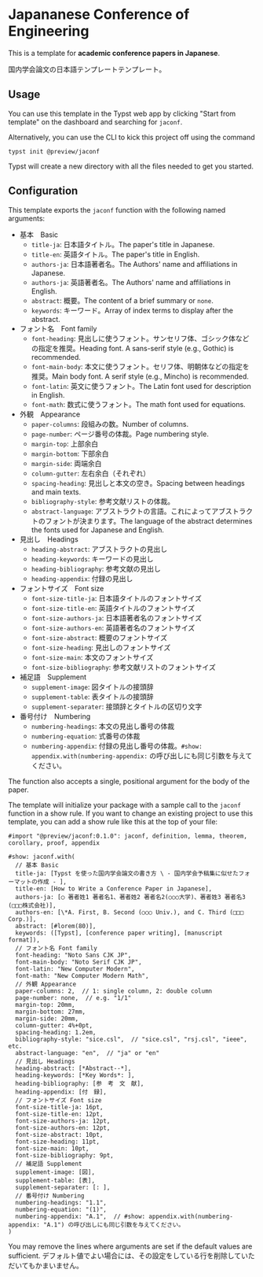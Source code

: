 # Japananese Conference of Engineering

This is a template for **academic conference papers in Japanese**.

国内学会論文の日本語テンプレートテンプレート。

## Usage

You can use this template in the Typst web app by clicking "Start from template"
on the dashboard and searching for `jaconf`.

Alternatively, you can use the CLI to kick this project off using the command

```
typst init @preview/jaconf
```

Typst will create a new directory with all the files needed to get you started.

## Configuration

This template exports the `jaconf` function with the following named arguments:

- 基本　Basic
  - `title-ja`: 日本語タイトル。The paper's title in Japanese.
  - `title-en`: 英語タイトル。The paper's title in English.
  - `authors-ja`: 日本語著者名。The Authors' name and affiliations in Japanese.
  - `authors-ja`: 英語著者名。The Authors' name and affiliations in English.
  - `abstract`: 概要。The content of a brief summary or `none`.
  - `keywords`: キーワード。Array of index terms to display after the abstract.
- フォント名　Font family
  - `font-heading`: 見出しに使うフォント。サンセリフ体、ゴシック体などの指定を推奨。Heading font. A sans-serif style (e.g., Gothic) is recommended.
  - `font-main-body`: 本文に使うフォント。セリフ体、明朝体などの指定を推奨。Main body font. A serif style (e.g., Mincho) is recommended.
  - `font-latin`: 英文に使うフォント。The Latin font used for description in English.
  - `font-math`: 数式に使うフォント。The math font used for equations.
- 外観　Appearance
  - `paper-columns`: 段組みの数。Number of columns.
  - `page-number`: ページ番号の体裁。Page numbering style.
  - `margin-top`: 上部余白
  - `margin-bottom`: 下部余白
  - `margin-side`: 両端余白
  - `column-gutter`: 左右余白（それぞれ）
  - `spacing-heading`: 見出しと本文の空き。Spacing between headings and main texts.
  - `bibliography-style`: 参考文献リストの体裁。
  - `abstract-language`: アブストラクトの言語。これによってアブストラクトのフォントが決まります。The language of the abstract determines the fonts used for Japanese and English.
- 見出し　Headings
  - `heading-abstract`: アブストラクトの見出し
  - `heading-keywords`: キーワードの見出し
  - `heading-bibliography`: 参考文献の見出し
  - `heading-appendix`: 付録の見出し
- フォントサイズ　Font size
  - `font-size-title-ja`: 日本語タイトルのフォントサイズ
  - `font-size-title-en`: 英語タイトルのフォントサイズ
  - `font-size-authors-ja`: 日本語著者名のフォントサイズ
  - `font-size-authors-en`: 英語著者名のフォントサイズ
  - `font-size-abstract`: 概要のフォントサイズ
  - `font-size-heading`: 見出しのフォントサイズ
  - `font-size-main`: 本文のフォントサイズ
  - `font-size-bibliography`: 参考文献リストのフォントサイズ
- 補足語　Supplement
  - `supplement-image`: 図タイトルの接頭辞
  - `supplement-table`: 表タイトルの接頭辞
  - `supplement-separater`: 接頭辞とタイトルの区切り文字
- 番号付け　Numbering
  - `numbering-headings`: 本文の見出し番号の体裁
  - `numbering-equation`: 式番号の体裁
  - `numbering-appendix`: 付録の見出し番号の体裁。`#show: appendix.with(numbering-appendix:` の呼び出しにも同じ引数を与えてください。

The function also accepts a single, positional argument for the body of the
paper.

The template will initialize your package with a sample call to the `jaconf`
function in a show rule. If you want to change an existing project to use this
template, you can add a show rule like this at the top of your file:

```typ
#import "@preview/jaconf:0.1.0": jaconf, definition, lemma, theorem, corollary, proof, appendix

#show: jaconf.with(
  // 基本 Basic
  title-ja: [Typst を使った国内学会論文の書き方 \ - 国内学会予稿集に似せたフォーマットの作成 - ],
  title-en: [How to Write a Conference Paper in Japanese],
  authors-ja: [◯ 著者姓1 著者名1、著者姓2 著者名2(○○○大学)、著者姓3 著者名3 (□□□株式会社)],
  authors-en: [\*A. First, B. Second (○○○ Univ.), and C. Third (□□□ Corp.)],
  abstract: [#lorem(80)],
  keywords: ([Typst], [conference paper writing], [manuscript format]),
  // フォント名 Font family
  font-heading: "Noto Sans CJK JP",
  font-main-body: "Noto Serif CJK JP",
  font-latin: "New Computer Modern",
  font-math: "New Computer Modern Math",
  // 外観 Appearance
  paper-columns: 2,  // 1: single column, 2: double column
  page-number: none,  // e.g. "1/1"
  margin-top: 20mm,
  margin-bottom: 27mm,
  margin-side: 20mm,
  column-gutter: 4%+0pt,
  spacing-heading: 1.2em,
  bibliography-style: "sice.csl",  // "sice.csl", "rsj.csl", "ieee", etc.
  abstract-language: "en",  // "ja" or "en"
  // 見出し Headings
  heading-abstract: [*Abstract--*],
  heading-keywords: [*Key Words*: ],
  heading-bibliography: [参　考　文　献],
  heading-appendix: [付　録],
  // フォントサイズ Font size
  font-size-title-ja: 16pt,
  font-size-title-en: 12pt,
  font-size-authors-ja: 12pt,
  font-size-authors-en: 12pt,
  font-size-abstract: 10pt,
  font-size-heading: 11pt,
  font-size-main: 10pt,
  font-size-bibliography: 9pt,
  // 補足語 Supplement
  supplement-image: [図],
  supplement-table: [表],
  supplement-separater: [: ],
  // 番号付け Numbering
  numbering-headings: "1.1",
  numbering-equation: "(1)",
  numbering-appendix: "A.1",  // #show: appendix.with(numbering-appendix: "A.1") の呼び出しにも同じ引数を与えてください。
)
```

You may remove the lines where arguments are set if the default values are sufficient.
デフォルト値でよい場合には、その設定をしている行を削除していただいてもかまいません。

